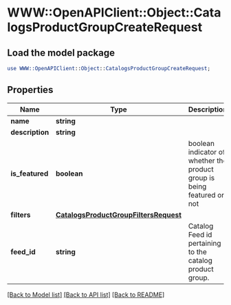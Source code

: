 # WWW::OpenAPIClient::Object::CatalogsProductGroupCreateRequest

## Load the model package
```perl
use WWW::OpenAPIClient::Object::CatalogsProductGroupCreateRequest;
```

## Properties
Name | Type | Description | Notes
------------ | ------------- | ------------- | -------------
**name** | **string** |  | 
**description** | **string** |  | [optional] 
**is_featured** | **boolean** | boolean indicator of whether the product group is being featured or not | [optional] [default to false]
**filters** | [**CatalogsProductGroupFiltersRequest**](CatalogsProductGroupFiltersRequest.md) |  | 
**feed_id** | **string** | Catalog Feed id pertaining to the catalog product group. | 

[[Back to Model list]](../README.md#documentation-for-models) [[Back to API list]](../README.md#documentation-for-api-endpoints) [[Back to README]](../README.md)



